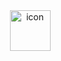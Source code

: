 


<div align="center" ,style="display: flex; align-items: flex-start; "><img src="https://techstack-generator.vercel.app/java-icon.svg" alt="icon" width="65" height="65"/></div>


